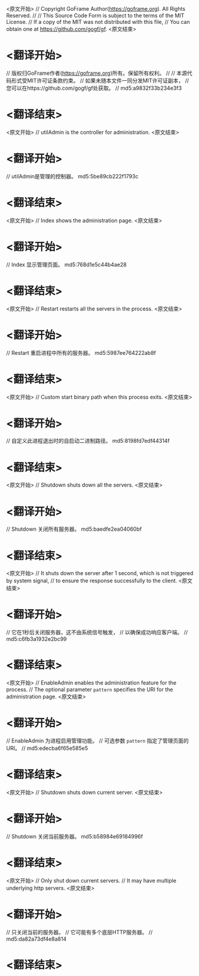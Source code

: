 
<原文开始>
// Copyright GoFrame Author(https://goframe.org). All Rights Reserved.
//
// This Source Code Form is subject to the terms of the MIT License.
// If a copy of the MIT was not distributed with this file,
// You can obtain one at https://github.com/gogf/gf.
<原文结束>

# <翻译开始>
// 版权归GoFrame作者(https://goframe.org)所有。保留所有权利。
//
// 本源代码形式受MIT许可证条款约束。
// 如果未随本文件一同分发MIT许可证副本，
// 您可以在https://github.com/gogf/gf处获取。
// md5:a9832f33b234e3f3
# <翻译结束>


<原文开始>
// utilAdmin is the controller for administration.
<原文结束>

# <翻译开始>
// utilAdmin是管理的控制器。 md5:5be89cb222f1793c
# <翻译结束>


<原文开始>
// Index shows the administration page.
<原文结束>

# <翻译开始>
// Index 显示管理页面。 md5:768d1e5c44b4ae28
# <翻译结束>


<原文开始>
// Restart restarts all the servers in the process.
<原文结束>

# <翻译开始>
// Restart 重启进程中所有的服务器。 md5:5987ee764222ab8f
# <翻译结束>


<原文开始>
// Custom start binary path when this process exits.
<原文结束>

# <翻译开始>
// 自定义此进程退出时的自启动二进制路径。 md5:8198fd7edf44314f
# <翻译结束>


<原文开始>
// Shutdown shuts down all the servers.
<原文结束>

# <翻译开始>
// Shutdown 关闭所有服务器。 md5:baedfe2ea04060bf
# <翻译结束>


<原文开始>
		// It shuts down the server after 1 second, which is not triggered by system signal,
		// to ensure the response successfully to the client.
<原文结束>

# <翻译开始>
// 它在1秒后关闭服务器，这不由系统信号触发，
// 以确保成功响应客户端。
// md5:c6fb3a1932e2bc99
# <翻译结束>


<原文开始>
// EnableAdmin enables the administration feature for the process.
// The optional parameter `pattern` specifies the URI for the administration page.
<原文结束>

# <翻译开始>
// EnableAdmin 为进程启用管理功能。
// 可选参数 `pattern` 指定了管理页面的 URI。
// md5:edecba6f65e585e5
# <翻译结束>


<原文开始>
// Shutdown shuts down current server.
<原文结束>

# <翻译开始>
// Shutdown 关闭当前服务器。 md5:b58984e69184996f
# <翻译结束>


<原文开始>
	// Only shut down current servers.
	// It may have multiple underlying http servers.
<原文结束>

# <翻译开始>
// 只关闭当前的服务器。
// 它可能有多个底层HTTP服务器。
// md5:da82a73df4e8a814
# <翻译结束>


